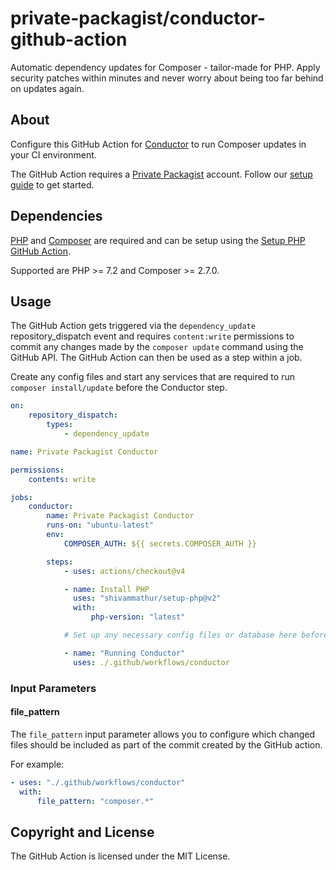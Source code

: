 # private-packagist/conductor-github-action

Automatic dependency updates for Composer - tailor-made for PHP. Apply security patches within minutes and never worry about being too far behind on updates again.

## About

Configure this GitHub Action for [Conductor](https://packagist.com/features/conductor) to run Composer updates in your CI environment.

The GitHub Action requires a [Private Packagist](https://packagist.com) account.
Follow our [setup guide](https://packagist.com/docs/conductor/getting-started) to get started.

## Dependencies

[PHP](https://www.php.net) and [Composer](https://getcomposer.org) are required and can be setup using the
[Setup PHP GitHub Action](https://github.com/shivammathur/setup-php).

Supported are PHP >= 7.2 and Composer >= 2.7.0.

## Usage

The GitHub Action gets triggered via the `dependency_update` repository_dispatch event and requires `content:write` permissions
to commit any changes made by the `composer update` command using the GitHub API. The GitHub Action can then be used as a step within a job.

Create any config files and start any services that are required to run `composer install/update` before the Conductor step.

```yaml
on:
    repository_dispatch:
        types:
            - dependency_update

name: Private Packagist Conductor

permissions:
    contents: write

jobs:
    conductor:
        name: Private Packagist Conductor
        runs-on: "ubuntu-latest"
        env:
            COMPOSER_AUTH: ${{ secrets.COMPOSER_AUTH }}

        steps:
            - uses: actions/checkout@v4

            - name: Install PHP
              uses: "shivammathur/setup-php@v2"
              with:
                  php-version: "latest"

            # Set up any necessary config files or database here before composer install is run

            - name: "Running Conductor"
              uses: ./.github/workflows/conductor
```

### Input Parameters

#### file_pattern

The `file_pattern` input parameter allows you to configure which changed files should be included as part of the commit
created by the GitHub action.

For example:

```yaml
- uses: "./.github/workflows/conductor"
  with:
      file_pattern: "composer.*"
```

## Copyright and License

The  GitHub Action is licensed under the MIT License.
